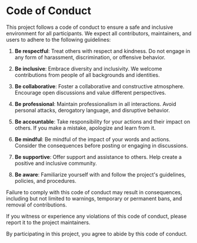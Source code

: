 # Code of Conduct

This project follows a code of conduct to ensure a safe and inclusive environment for all participants. We expect all contributors, maintainers, and users to adhere to the following guidelines:

1. **Be respectful**: Treat others with respect and kindness. Do not engage in any form of harassment, discrimination, or offensive behavior.

2. **Be inclusive**: Embrace diversity and inclusivity. We welcome contributions from people of all backgrounds and identities.

3. **Be collaborative**: Foster a collaborative and constructive atmosphere. Encourage open discussions and value different perspectives.

4. **Be professional**: Maintain professionalism in all interactions. Avoid personal attacks, derogatory language, and disruptive behavior.

5. **Be accountable**: Take responsibility for your actions and their impact on others. If you make a mistake, apologize and learn from it.

6. **Be mindful**: Be mindful of the impact of your words and actions. Consider the consequences before posting or engaging in discussions.

7. **Be supportive**: Offer support and assistance to others. Help create a positive and inclusive community.

8. **Be aware**: Familiarize yourself with and follow the project's guidelines, policies, and procedures.

Failure to comply with this code of conduct may result in consequences, including but not limited to warnings, temporary or permanent bans, and removal of contributions.

If you witness or experience any violations of this code of conduct, please report it to the project maintainers.

By participating in this project, you agree to abide by this code of conduct.
